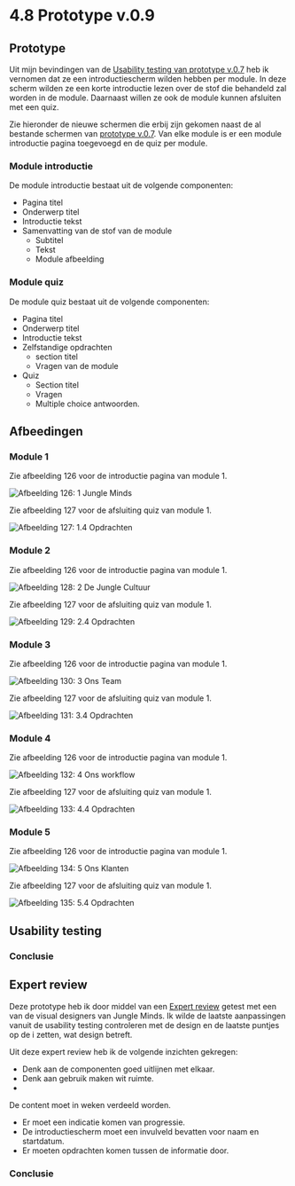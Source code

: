 # 4.8 Prototype v.0.9

## Prototype

Uit mijn bevindingen van de [Usability testing van prototype v.0.7](../6.5-prototype-tests/6.5.5-usability-testing-v.0.7.md) heb ik vernomen dat ze een introductiescherm wilden hebben per module. In deze scherm wilden ze een korte introductie lezen over de stof die behandeld zal worden in de module. Daarnaast willen ze ook de module kunnen afsluiten met een quiz.

Zie hieronder de nieuwe schermen die erbij zijn gekomen naast de al bestande schermen van [prototype v.0.7](4.6-prototype-v.0.7.md). Van elke module is er een module introductie pagina toegevoegd en de quiz per module.

### Module introductie

De module introductie bestaat uit de volgende componenten:

* Pagina titel
* Onderwerp titel
* Introductie tekst
* Samenvatting van de stof van de module
  * Subtitel
  * Tekst
  * Module afbeelding

### Module quiz

De module quiz bestaat uit de volgende componenten:

* Pagina titel
* Onderwerp titel
* Introductie tekst
* Zelfstandige opdrachten
  * section titel
  * Vragen van de module
* Quiz 
  * Section titel
  * Vragen 
  * Multiple choice antwoorden.

## Afbeedingen

### Module 1

Zie afbeelding 126 voor de introductie pagina van module 1.

![Afbeelding 126: 1 Jungle Minds](../.gitbook/assets/module-1.png)

Zie afbeelding 127 voor de afsluiting quiz van module 1.

![Afbeelding 127: 1.4 Opdrachten](../.gitbook/assets/module-1.4.png)

### Module 2

Zie afbeelding 126 voor de introductie pagina van module 1.

![Afbeelding 128: 2 De Jungle Cultuur](../.gitbook/assets/module-2.png)

Zie afbeelding 127 voor de afsluiting quiz van module 1.

![Afbeelding 129: 2.4 Opdrachten](../.gitbook/assets/module-2.4.png)

### Module 3

Zie afbeelding 126 voor de introductie pagina van module 1.

![Afbeelding 130: 3 Ons Team](../.gitbook/assets/module-3.png)

Zie afbeelding 127 voor de afsluiting quiz van module 1.

![Afbeelding 131: 3.4 Opdrachten](../.gitbook/assets/module-3.4%20%281%29.png)

### Module 4

Zie afbeelding 126 voor de introductie pagina van module 1.

![Afbeelding 132: 4 Ons workflow](../.gitbook/assets/module-4%20%281%29.jpg)

Zie afbeelding 127 voor de afsluiting quiz van module 1.

![Afbeelding 133: 4.4 Opdrachten](../.gitbook/assets/module-4.4%20%281%29.jpg)

### Module 5

Zie afbeelding 126 voor de introductie pagina van module 1.

![Afbeelding 134: 5 Ons Klanten](../.gitbook/assets/module-5%20%281%29.jpg)

Zie afbeelding 127 voor de afsluiting quiz van module 1.

![Afbeelding 135: 5.4 Opdrachten](../.gitbook/assets/module-5.4%20%281%29.jpg)

## Usability testing



### Conclusie



## Expert review

Deze prototype heb ik door middel van een [Expert review](../6.5-prototype-tests/6.5.4-expert-review-v0.5.md) getest met een van de visual designers van Jungle Minds. Ik wilde de laatste aanpassingen vanuit de usability testing controleren met de design en de laatste puntjes op de i zetten, wat design betreft.

Uit deze expert review heb ik de volgende inzichten gekregen:

* Denk aan de componenten goed uitlijnen met elkaar.
* Denk aan gebruik maken wit ruimte.
* 
De content moet in weken verdeeld worden.

* Er moet een indicatie komen van progressie.
* De introductiescherm moet een invulveld bevatten voor naam en startdatum.
* Er moeten opdrachten komen tussen de informatie door.

### Conclusie



